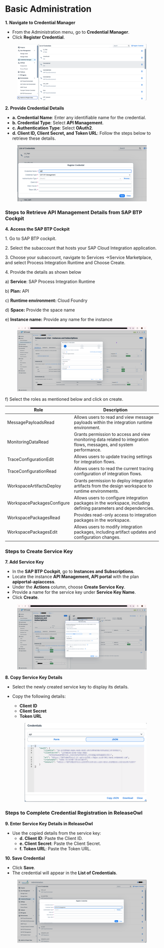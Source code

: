 # Basic Administration

**1. Navigate to Credential Manager**

* From the Administration menu, go to **Credential Manager**.
* Click **Register Credential**.

<figure><img src="../../.gitbook/assets/image (7) (1) (1) (1).png" alt=""><figcaption></figcaption></figure>

**2. Provide Credential Details**

* **a. Credential Name**: Enter any identifiable name for the credential.
* **b. Credential Type**: Select **API Management**.
* **c. Authentication Type**: Select **OAuth2**.
* **d. Client ID, Client Secret, and Token URL**: Follow the steps below to retrieve these details.

<figure><img src="../../.gitbook/assets/image (9) (1).png" alt=""><figcaption></figcaption></figure>

### Steps to Retrieve API Management Details from SAP BTP Cockpit

**4. Access the SAP BTP Cockpit**

1\.      Go to SAP BTP cockpit.

2\.      Select the subaccount that hosts your SAP Cloud Integration application.

3\.      Choose your subaccount, navigate to Services ->Service Marketplace, and select Process Integration Runtime and Choose Create.

4\.      Provide the details as shown below

a)      **Service**: SAP Process Integration Runtime

b)     **Plan:** API

c)      **Runtime environment:** Cloud Foundry

d)     **Space:** Provide the space name

e)      **Instance name:** Provide any name for the instance

<figure><img src="../../.gitbook/assets/image (10) (1).png" alt=""><figcaption></figcaption></figure>

f) Select the roles as mentioned below and click on create.

| Role                       | Description                                                                                                          |
| -------------------------- | -------------------------------------------------------------------------------------------------------------------- |
| MessagePayloadsRead        | Allows users to read and view message payloads within the integration runtime environment.                           |
| MonitoringDataRead         | Grants permission to access and view monitoring data related to integration flows, messages, and system performance. |
| TraceConfigurationEdit     | Allows users to update tracing settings for integration flows.                                                       |
| TraceConfigurationRead     | Allows users to read the current tracing configuration of integration flows.                                         |
| WorkspaceArtifactsDeploy   | Grants permission to deploy integration artifacts from the design workspace to runtime environments.                 |
| WorkspacePackagesConfigure | Allows users to configure integration packages in the workspace, including defining parameters and dependencies.     |
| WorkspacePackagesRead      | Provides read-only access to integration packages in the workspace.                                                  |
| WorkspacePackagesEdit      | Allows users to modify integration packages, including artifact updates and configuration changes.                   |

&#x20;

### **Steps to Create Service Key**

**7. Add Service Key**

* In the **SAP BTP Cockpit**, go to **Instances and Subscriptions**.
* Locate the instance **API Management, API portal** with the plan **apiportal-apiaccess**.
* Under the **Actions** column, choose **Create Service Key**.
* Provide a name for the service key under **Service Key Name**.
* Click **Create**.

<figure><img src="../../.gitbook/assets/image (12) (1).png" alt=""><figcaption></figcaption></figure>

**8. Copy Service Key Details**

* Select the newly created service key to display its details.
*   Copy the following details:

    * **Client ID**
    * **Client Secret**
    * **Token URL**

    <figure><img src="../../.gitbook/assets/image (14) (1).png" alt=""><figcaption></figcaption></figure>

### Steps to Complete Credential Registration in ReleaseOwl

**9. Enter Service Key Details in ReleaseOwl**

* Use the copied details from the service key:
  * **d. Client ID**: Paste the Client ID.
  * **e. Client Secret**: Paste the Client Secret.
  * **f. Token URL**: Paste the Token URL.

**10. Save Credential**

* Click **Save**.
* The credential will appear in the **List of Credentials**.

<figure><img src="../../.gitbook/assets/image (15) (1).png" alt=""><figcaption></figcaption></figure>

